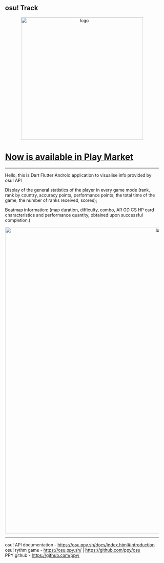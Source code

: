 ## osu! Track

<p align="center">
  <img src="https://i.imgur.com/kwUChmG.png" alt="logo" width="400" />
</p>

# [Now is available in Play Market ](https://play.google.com/store/apps/details?id=com.osutrack.osu_tracker&hl=ru&gl=US)
____________________________________________________________________________________________________________________________________________

Hello, this is Dart Flutter Android application  to visualise info provided by osu! API

Display of the general statistics of the player in every game mode (rank, rank by country,
                              accuracy points, performance points,
                              the total time of the game, the number of ranks received, 
                              scores);

Beatmap information:
                             (map duration, difficulty, combo,
                              AR OD CS HP card characteristics and performance quantity,
                              obtained upon successful completion.)
                              
<p align="center">
  <img src="https://i.imgur.com/igLVQAL.png" alt="logo" width="1000" />
</p>

____________________________________________________________________________________________________________________________________________

osu! API documentation - https://osu.ppy.sh/docs/index.html#introduction  <br />
osu! rythm game - https://osu.ppy.sh/ | https://github.com/ppy/osu  <br />
PPY github - https://github.com/ppy/  <br />

